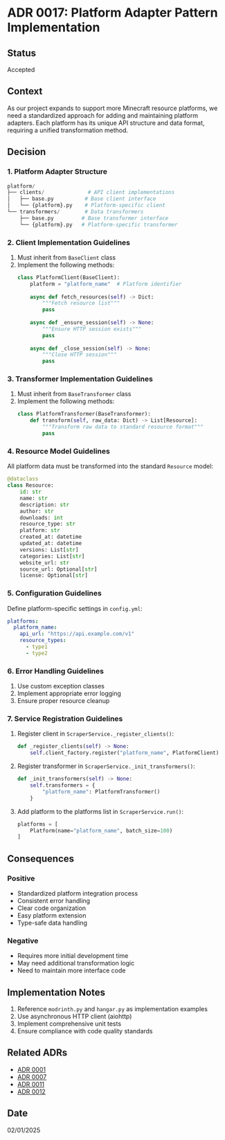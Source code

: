 # ADR 0017: Platform Adapter Pattern Implementation

## Status
Accepted

## Context
As our project expands to support more Minecraft resource platforms, we need a standardized approach for adding and maintaining platform adapters. Each platform has its unique API structure and data format, requiring a unified transformation method.

## Decision

### 1. Platform Adapter Structure
```python
platform/
├── clients/              # API client implementations
│   ├── base.py          # Base client interface
│   └── {platform}.py    # Platform-specific client
└── transformers/        # Data transformers
    ├── base.py         # Base transformer interface
    └── {platform}.py   # Platform-specific transformer
```

### 2. Client Implementation Guidelines
1. Must inherit from `BaseClient` class
2. Implement the following methods:
   ```python
   class PlatformClient(BaseClient):
       platform = "platform_name"  # Platform identifier
       
       async def fetch_resources(self) -> Dict:
           """Fetch resource list"""
           pass
           
       async def _ensure_session(self) -> None:
           """Ensure HTTP session exists"""
           pass
           
       async def _close_session(self) -> None:
           """Close HTTP session"""
           pass
   ```

### 3. Transformer Implementation Guidelines
1. Must inherit from `BaseTransformer` class
2. Implement the following methods:
   ```python
   class PlatformTransformer(BaseTransformer):
       def transform(self, raw_data: Dict) -> List[Resource]:
           """Transform raw data to standard resource format"""
           pass
   ```

### 4. Resource Model Guidelines
All platform data must be transformed into the standard `Resource` model:
```python
@dataclass
class Resource:
    id: str
    name: str
    description: str
    author: str
    downloads: int
    resource_type: str
    platform: str
    created_at: datetime
    updated_at: datetime
    versions: List[str]
    categories: List[str]
    website_url: str
    source_url: Optional[str]
    license: Optional[str]
```

### 5. Configuration Guidelines
Define platform-specific settings in `config.yml`:
```yaml
platforms:
  platform_name:
    api_url: "https://api.example.com/v1"
    resource_types:
      - type1
      - type2
```

### 6. Error Handling Guidelines
1. Use custom exception classes
2. Implement appropriate error logging
3. Ensure proper resource cleanup

### 7. Service Registration Guidelines
1. Register client in `ScraperService._register_clients()`:
   ```python
   def _register_clients(self) -> None:
       self.client_factory.register("platform_name", PlatformClient)
   ```

2. Register transformer in `ScraperService._init_transformers()`:
   ```python
   def _init_transformers(self) -> None:
       self.transformers = {
           "platform_name": PlatformTransformer()
       }
   ```

3. Add platform to the platforms list in `ScraperService.run()`:
   ```python
   platforms = [
       Platform(name="platform_name", batch_size=100)
   ]
   ```

## Consequences

### Positive
- Standardized platform integration process
- Consistent error handling
- Clear code organization
- Easy platform extension
- Type-safe data handling

### Negative
- Requires more initial development time
- May need additional transformation logic
- Need to maintain more interface code

## Implementation Notes
1. Reference `modrinth.py` and `hangar.py` as implementation examples
2. Use asynchronous HTTP client (aiohttp)
3. Implement comprehensive unit tests
4. Ensure compliance with code quality standards

## Related ADRs
- [ADR 0001](./0001-use-python-for-scraper.md)
- [ADR 0007](./0007-api-first-data-collection-strategy.md)
- [ADR 0011](./0011-scraper-code-organization.md)
- [ADR 0012](./0012-resource-type-expansion.md)

## Date
02/01/2025